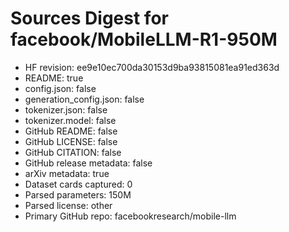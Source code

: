 # Sources Digest for facebook/MobileLLM-R1-950M
- HF revision: ee9e10ec700da30153d9ba93815081ea91ed363d
- README: true
- config.json: false
- generation_config.json: false
- tokenizer.json: false
- tokenizer.model: false
- GitHub README: false
- GitHub LICENSE: false
- GitHub CITATION: false
- GitHub release metadata: false
- arXiv metadata: true
- Dataset cards captured: 0
- Parsed parameters: 150M
- Parsed license: other
- Primary GitHub repo: facebookresearch/mobile-llm
